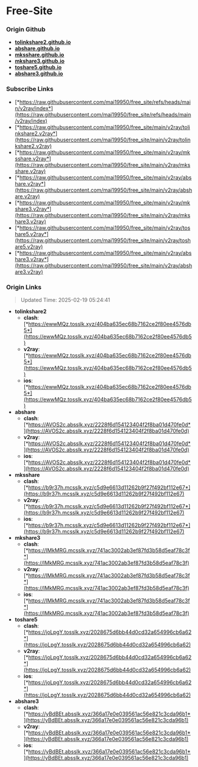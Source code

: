 # Free-Site

### Origin Github

- [**tolinkshare2.github.io**](https://github.com/tolinkshare2/tolinkshare2.github.io)
- [**abshare.github.io**](https://github.com/abshare/abshare.github.io)
- [**mksshare.github.io**](https://github.com/mksshare/mksshare.github.io)
- [**mkshare3.github.io**](https://github.com/mkshare3/mkshare3.github.io)
- [**toshare5.github.io**](https://github.com/toshare5/toshare5.github.io)
- [**abshare3.github.io**](https://github.com/abshare3/abshare3.github.io)

### Subscribe Links

- [*https://raw.githubusercontent.com/mai19950/free_site/refs/heads/main/v2ray/index*](https://raw.githubusercontent.com/mai19950/free_site/refs/heads/main/v2ray/index)
- [*https://raw.githubusercontent.com/mai19950/free_site/main/v2ray/tolinkshare2.v2ray*](https://raw.githubusercontent.com/mai19950/free_site/main/v2ray/tolinkshare2.v2ray)
- [*https://raw.githubusercontent.com/mai19950/free_site/main/v2ray/mksshare.v2ray*](https://raw.githubusercontent.com/mai19950/free_site/main/v2ray/mksshare.v2ray)
- [*https://raw.githubusercontent.com/mai19950/free_site/main/v2ray/abshare.v2ray*](https://raw.githubusercontent.com/mai19950/free_site/main/v2ray/abshare.v2ray)
- [*https://raw.githubusercontent.com/mai19950/free_site/main/v2ray/mkshare3.v2ray*](https://raw.githubusercontent.com/mai19950/free_site/main/v2ray/mkshare3.v2ray)
- [*https://raw.githubusercontent.com/mai19950/free_site/main/v2ray/toshare5.v2ray*](https://raw.githubusercontent.com/mai19950/free_site/main/v2ray/toshare5.v2ray)
- [*https://raw.githubusercontent.com/mai19950/free_site/main/v2ray/abshare3.v2ray*](https://raw.githubusercontent.com/mai19950/free_site/main/v2ray/abshare3.v2ray)

### Origin Links

> Updated Time: 2025-02-19 05:24:41

- **tolinkshare2**
  - **clash**: [*https://ewwMQz.tosslk.xyz/404ba635ec68b7162ce2f80ee4576db5*](https://ewwMQz.tosslk.xyz/404ba635ec68b7162ce2f80ee4576db5)
  - **v2ray**: [*https://ewwMQz.tosslk.xyz/404ba635ec68b7162ce2f80ee4576db5*](https://ewwMQz.tosslk.xyz/404ba635ec68b7162ce2f80ee4576db5)
  - **ios**: [*https://ewwMQz.tosslk.xyz/404ba635ec68b7162ce2f80ee4576db5*](https://ewwMQz.tosslk.xyz/404ba635ec68b7162ce2f80ee4576db5)
- **abshare**
  - **clash**: [*https://AVOS2c.absslk.xyz/2228f6d154123404f2f8ba01d470fe0d*](https://AVOS2c.absslk.xyz/2228f6d154123404f2f8ba01d470fe0d)
  - **v2ray**: [*https://AVOS2c.absslk.xyz/2228f6d154123404f2f8ba01d470fe0d*](https://AVOS2c.absslk.xyz/2228f6d154123404f2f8ba01d470fe0d)
  - **ios**: [*https://AVOS2c.absslk.xyz/2228f6d154123404f2f8ba01d470fe0d*](https://AVOS2c.absslk.xyz/2228f6d154123404f2f8ba01d470fe0d)
- **mksshare**
  - **clash**: [*https://b9r37h.mcsslk.xyz/c5d9e6613d11262b9f27f492bf112e67*](https://b9r37h.mcsslk.xyz/c5d9e6613d11262b9f27f492bf112e67)
  - **v2ray**: [*https://b9r37h.mcsslk.xyz/c5d9e6613d11262b9f27f492bf112e67*](https://b9r37h.mcsslk.xyz/c5d9e6613d11262b9f27f492bf112e67)
  - **ios**: [*https://b9r37h.mcsslk.xyz/c5d9e6613d11262b9f27f492bf112e67*](https://b9r37h.mcsslk.xyz/c5d9e6613d11262b9f27f492bf112e67)
- **mkshare3**
  - **clash**: [*https://IMkMRG.mcsslk.xyz/741ac3002ab3ef87fd3b58d5eaf78c3f*](https://IMkMRG.mcsslk.xyz/741ac3002ab3ef87fd3b58d5eaf78c3f)
  - **v2ray**: [*https://IMkMRG.mcsslk.xyz/741ac3002ab3ef87fd3b58d5eaf78c3f*](https://IMkMRG.mcsslk.xyz/741ac3002ab3ef87fd3b58d5eaf78c3f)
  - **ios**: [*https://IMkMRG.mcsslk.xyz/741ac3002ab3ef87fd3b58d5eaf78c3f*](https://IMkMRG.mcsslk.xyz/741ac3002ab3ef87fd3b58d5eaf78c3f)
- **toshare5**
  - **clash**: [*https://joLpgY.tosslk.xyz/2028675d6bb44d0cd32a654996cb6a62*](https://joLpgY.tosslk.xyz/2028675d6bb44d0cd32a654996cb6a62)
  - **v2ray**: [*https://joLpgY.tosslk.xyz/2028675d6bb44d0cd32a654996cb6a62*](https://joLpgY.tosslk.xyz/2028675d6bb44d0cd32a654996cb6a62)
  - **ios**: [*https://joLpgY.tosslk.xyz/2028675d6bb44d0cd32a654996cb6a62*](https://joLpgY.tosslk.xyz/2028675d6bb44d0cd32a654996cb6a62)
- **abshare3**
  - **clash**: [*https://yBdBEt.absslk.xyz/366a17e0e039561ac56e821c3cda96b1*](https://yBdBEt.absslk.xyz/366a17e0e039561ac56e821c3cda96b1)
  - **v2ray**: [*https://yBdBEt.absslk.xyz/366a17e0e039561ac56e821c3cda96b1*](https://yBdBEt.absslk.xyz/366a17e0e039561ac56e821c3cda96b1)
  - **ios**: [*https://yBdBEt.absslk.xyz/366a17e0e039561ac56e821c3cda96b1*](https://yBdBEt.absslk.xyz/366a17e0e039561ac56e821c3cda96b1)
